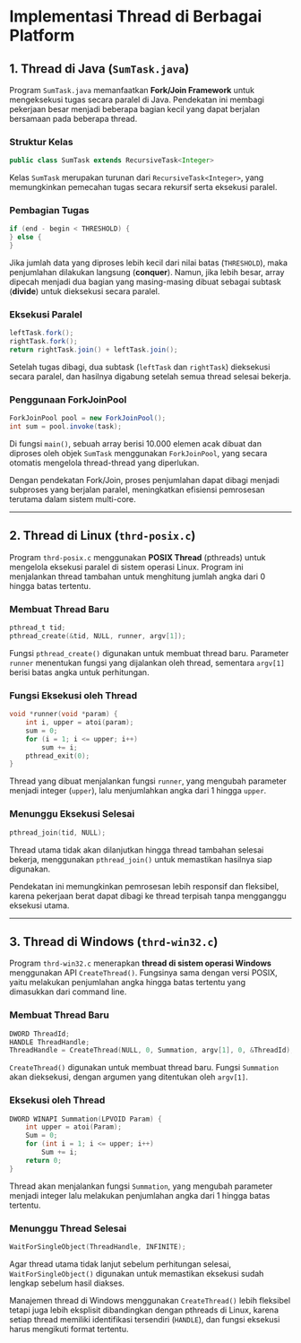 # Implementasi Thread di Berbagai Platform

## 1. **Thread di Java (`SumTask.java`)**

Program `SumTask.java` memanfaatkan **Fork/Join Framework** untuk mengeksekusi tugas secara paralel di Java. Pendekatan ini membagi pekerjaan besar menjadi beberapa bagian kecil yang dapat berjalan bersamaan pada beberapa thread.

### **Struktur Kelas**
```java
public class SumTask extends RecursiveTask<Integer>
```
Kelas `SumTask` merupakan turunan dari `RecursiveTask<Integer>`, yang memungkinkan pemecahan tugas secara rekursif serta eksekusi paralel.

### **Pembagian Tugas**
```java
if (end - begin < THRESHOLD) {
} else {
}
```
Jika jumlah data yang diproses lebih kecil dari nilai batas (`THRESHOLD`), maka penjumlahan dilakukan langsung (**conquer**). Namun, jika lebih besar, array dipecah menjadi dua bagian yang masing-masing dibuat sebagai subtask (**divide**) untuk dieksekusi secara paralel.

### **Eksekusi Paralel**
```java
leftTask.fork();
rightTask.fork();
return rightTask.join() + leftTask.join();
```
Setelah tugas dibagi, dua subtask (`leftTask` dan `rightTask`) dieksekusi secara paralel, dan hasilnya digabung setelah semua thread selesai bekerja.

### **Penggunaan ForkJoinPool**
```java
ForkJoinPool pool = new ForkJoinPool();
int sum = pool.invoke(task);
```
Di fungsi `main()`, sebuah array berisi 10.000 elemen acak dibuat dan diproses oleh objek `SumTask` menggunakan `ForkJoinPool`, yang secara otomatis mengelola thread-thread yang diperlukan.

Dengan pendekatan Fork/Join, proses penjumlahan dapat dibagi menjadi subproses yang berjalan paralel, meningkatkan efisiensi pemrosesan terutama dalam sistem multi-core.

---

## 2. **Thread di Linux (`thrd-posix.c`)**

Program `thrd-posix.c` menggunakan **POSIX Thread** (pthreads) untuk mengelola eksekusi paralel di sistem operasi Linux. Program ini menjalankan thread tambahan untuk menghitung jumlah angka dari 0 hingga batas tertentu.

### **Membuat Thread Baru**
```c
pthread_t tid;
pthread_create(&tid, NULL, runner, argv[1]);
```
Fungsi `pthread_create()` digunakan untuk membuat thread baru. Parameter `runner` menentukan fungsi yang dijalankan oleh thread, sementara `argv[1]` berisi batas angka untuk perhitungan.

### **Fungsi Eksekusi oleh Thread**
```c
void *runner(void *param) {
    int i, upper = atoi(param);
    sum = 0;
    for (i = 1; i <= upper; i++)
        sum += i;
    pthread_exit(0);
}
```
Thread yang dibuat menjalankan fungsi `runner`, yang mengubah parameter menjadi integer (`upper`), lalu menjumlahkan angka dari 1 hingga `upper`.

### **Menunggu Eksekusi Selesai**
```c
pthread_join(tid, NULL);
```
Thread utama tidak akan dilanjutkan hingga thread tambahan selesai bekerja, menggunakan `pthread_join()` untuk memastikan hasilnya siap digunakan.

Pendekatan ini memungkinkan pemrosesan lebih responsif dan fleksibel, karena pekerjaan berat dapat dibagi ke thread terpisah tanpa mengganggu eksekusi utama.

---

## 3. **Thread di Windows (`thrd-win32.c`)**

Program `thrd-win32.c` menerapkan **thread di sistem operasi Windows** menggunakan API `CreateThread()`. Fungsinya sama dengan versi POSIX, yaitu melakukan penjumlahan angka hingga batas tertentu yang dimasukkan dari command line.

### **Membuat Thread Baru**
```c
DWORD ThreadId;
HANDLE ThreadHandle;
ThreadHandle = CreateThread(NULL, 0, Summation, argv[1], 0, &ThreadId);
```
`CreateThread()` digunakan untuk membuat thread baru. Fungsi `Summation` akan dieksekusi, dengan argumen yang ditentukan oleh `argv[1]`.

### **Eksekusi oleh Thread**
```c
DWORD WINAPI Summation(LPVOID Param) {
    int upper = atoi(Param);
    Sum = 0;
    for (int i = 1; i <= upper; i++)
        Sum += i;
    return 0;
}
```
Thread akan menjalankan fungsi `Summation`, yang mengubah parameter menjadi integer lalu melakukan penjumlahan angka dari 1 hingga batas tertentu.

### **Menunggu Thread Selesai**
```c
WaitForSingleObject(ThreadHandle, INFINITE);
```
Agar thread utama tidak lanjut sebelum perhitungan selesai, `WaitForSingleObject()` digunakan untuk memastikan eksekusi sudah lengkap sebelum hasil diakses.

Manajemen thread di Windows menggunakan `CreateThread()` lebih fleksibel tetapi juga lebih eksplisit dibandingkan dengan pthreads di Linux, karena setiap thread memiliki identifikasi tersendiri (`HANDLE`), dan fungsi eksekusi harus mengikuti format tertentu.

